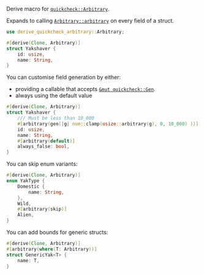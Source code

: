 <!-- cargo-rdme start -->

Derive macro for [`quickcheck::Arbitrary`](https://docs.rs/quickcheck/latest/quickcheck/trait.Arbitrary.html).

Expands to calling [`Arbitrary::arbitrary`](https://docs.rs/quickcheck/latest/quickcheck/trait.Arbitrary.html#tymethod.arbitrary)
on every field of a struct.

```rust
use derive_quickcheck_arbitrary::Arbitrary;

#[derive(Clone, Arbitrary)]
struct Yakshaver {
    id: usize,
    name: String,
}
```

You can customise field generation by either:
- providing a callable that accepts [`&mut quickcheck::Gen`](https://docs.rs/quickcheck/latest/quickcheck/struct.Gen.html).
- always using the default value
```rust
#[derive(Clone, Arbitrary)]
struct Yakshaver {
    /// Must be less than 10_000
    #[arbitrary(gen(|g| num::clamp(usize::arbitrary(g), 0, 10_000) ))]
    id: usize,
    name: String,
    #[arbitrary(default)]
    always_false: bool,
}
```

You can skip enum variants:
```rust
#[derive(Clone, Arbitrary)]
enum YakType {
    Domestic {
        name: String,
    },
    Wild,
    #[arbitrary(skip)]
    Alien,
}
```

You can add bounds for generic structs:
```rust
#[derive(Clone, Arbitrary)]
#[arbitrary(where(T: Arbitrary))]
struct GenericYak<T> {
    name: T,
}
```

<!-- cargo-rdme end -->
